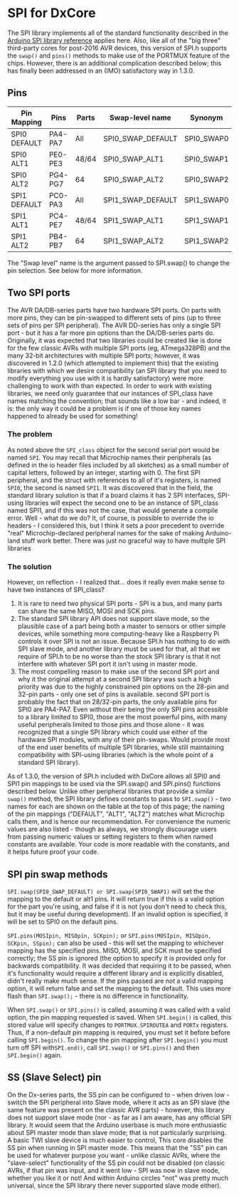 # SPI for DxCore
The SPI library implements all of the standard functionality described in the [Arduino SPI library reference](https://www.arduino.cc/en/reference/SPI) applies here. Also, like all of the "big three" third-party cores for post-2016 AVR devices, this version of SPI.h supports the `swap()` and `pins()` methods to make use of the PORTMUX feature of the chips. However, there is an additional complication described below; this has finally been addressed in an (IMO) satisfactory way in 1.3.0.

## Pins
| Pin Mapping   | Pins    | Parts | Swap-level name   |   Synonym  | Value |
|---------------|---------|-------|-------------------|------------|-------|
| SPI0 DEFAULT  | PA4-PA7 | All   | SPI0_SWAP_DEFAULT | SPI0_SWAP0 | 0x00  |
| SPI0 ALT1     | PE0-PE3 | 48/64 | SPI0_SWAP_ALT1    | SPI0_SWAP1 | 0x01  |
| SPI0 ALT2     | PG4-PG7 | 64    | SPI0_SWAP_ALT2    | SPI0_SWAP2 | 0x02  |
| SPI1 DEFAULT  | PC0-PA3 | All   | SPI1_SWAP_DEFAULT | SPI1_SWAP0 | 0x10  |
| SPI1 ALT1     | PC4-PE7 | 48/64 | SPI1_SWAP_ALT1    | SPI1_SWAP1 | 0x14  |
| SPI1 ALT2     | PB4-PB7 | 64    | SPI1_SWAP_ALT2    | SPI1_SWAP2 | 0x18  |
The "Swap level" name is the argument passed to SPI.swap() to change the pin selection. See below for more information.


## Two SPI ports
The AVR DA/DB-series parts have two hardware SPI ports. On parts with more pins, they can be pin-swapped to different sets of pins (up to three sets of pins per SPI peripheral). The AVR DD-series has only a single SPI port - but it has a far more pin options than the DA/DB-series parts do. Originally, it was expected that two libraries could be created like is done for the few classic AVRs with multiple SPI ports (eg, ATmega328PB) and the many 32-bit architectures with multiple SPI ports; however, it was discovered in 1.2.0 (which attempted to implement this) that the existing libraries with which we desire compatibility (an SPI library that you need to modify everything you use with it is hardly satisfactory) were more challenging to work with than expected. In order to work with existing libraries, we need only guarantee that our instances of SPI_class have names matching the convention; that sounds like a low bar - and indeed, it is: the only way it could be a problem is if one of those key names happened to already be used for something!

### The problem
As noted above the `SPI_class` object for the second serial port would be named `SPI`. You may recall that Microchip names their peripherals (as defined in the io header files included by all sketches) as a small number of capital letters, followed by an integer, starting with 0. The first SPI peripheral, and the struct with references to all of it's registers, is named `SPI0`, the second is named `SPI1`.  It was discovered that in the field, the standard library solution is that if a board claims it has 2 SPI interfaces, SPI-using libraries will expect the second one to be an instance of SPI_class named SPI1, and if this was not the case, that would generate a compile error. Well - what do we do? It, of course, is possible to override the io headers - I considered this, but I think it sets a poor precedent to override "real" Microchip-declared peripheral names for the sake of making Arduino-land stuff work better. There was just no graceful way to have multiple SPI libraries

### The solution
However, on reflection - I realized that... does it really even make sense to have two instances of SPI_class?
1. It is rare to need two physical SPI ports - SPI is a bus, and many parts can share the same MISO, MOSI and SCK pins.
1. The standard SPI library API does not support slave mode, so the plausible case of a part being both a master to sensors or other simple devices, while something more computing-heavy like a Raspberry Pi controls it over SPI is not an issue. Because SPI.h has nothing to do with SPI slave mode, and another library must be used for that, all that we require of SPI.h to be no worse than the stock SPI library is that it not interfere with whatever SPI port it isn't using in master mode.
1. The most compelling reason to make use of the second SPI port and why it the original attempt at a second SPI library was such a high priority was due to the highly constrained pin options on the 28-pin and 32-pin parts - only one set of pins is available.  second SPI port is probably the fact that on 28/32-pin parts, the only available pins for SPI0 are PA4-PA7. Even without their being the only SPI pins accessible to a library limited to SPI0, those are the most powerful pins, with many useful peripherals limited to those pins and those alone - it was recognized that a single SPI library which could use either of the hardware SPI modules, with any of their pin-swaps. Would provide most of the end user benefits of multiple SPI libraries, while still maintaining compatibility with SPI-using libraries (which is the whole point of a standard SPI library).

As of 1.3.0, the version of SPI.h included with DxCore allows all SPI0 and SPI1 pin mappings to be used via the SPI.swap() and SPI.pins() functions described below. Unlike other peripheral libraries that provide a similar `swap()` method, the SPI library defines constants to pass to `SPI.swap()` - two names for each are shown on the table at the top of this page; the naming of the pin mappings ("DEFAULT", "ALT1", "ALT2") matches what Microchip calls them, and is hence our recommendation. For convenience the numeric values are also listed - though as always, we strongly discourage users from passing numeric values or setting registers to them when named constants are available. Your code is more readable with the constants, and it helps future proof your code.

## SPI pin swap methods
`SPI.swap(SPI0_SWAP_DEFAULT) or SPI.swap(SPI0_SWAP1)` will set the the mapping to the default or alt1 pins. It will return true if this is a valid option for the part you're using, and false if it is not (you don't need to check this, but it may be useful during development). If an invalid option is specified, it will be set to SPI0 on the default pins.

`SPI.pins(MOSIpin, MISOpin, SCKpin);` or `SPI.pins(MOSIpin, MISOpin, SCKpin, SSpin);` can also be used - this will set the mapping to whichever mapping has the specified pins. MISO, MOSI, and SCK must be specified correctly; the SS pin is ignored (the option to specify it is provided only for backwards compatibility. It was decided that requiring it to be passed, when it's functionality would require a different library and is explicitly disabled, didn't really make much sense. If the pins passed are not a valid mapping option, it will return false and set the mapping to the default. This uses more flash than `SPI.swap();` - there is no difference in functionality.

When `SPI.swap()` or `SPI.pins()` is called, assuming it was called with a valid option, the pin mapping requested is saved. When `SPI.begin()` is called, this stored value will specify changes to `PORTMUX.SPIROUTEA` and `PORTx` registers. Thus, if a non-default pin mapping is required, you must set it before before calling `SPI.begin()`. To change the pin mapping after `SPI.begin()` you must turn off SPI with`SPI.end()`, call `SPI.swap()` or `SPI.pins()` and then `SPI.begin()` again.

## SS (Slave Select) pin
On the Dx-series parts, the SS pin can be configured to - when driven low -  switch the SPI peripheral into Slave mode, where it acts as an SPI slave (the same feature was present on the classic AVR parts) - however, this library does not support slave mode (nor - as far as I am aware, has any official SPI library. It would seem that the Arduino userbase is much more enthusiastic about SPI master mode than slave mode; that is not particularly surprising. A basic TWI slave device is much easier to control,
This core disables the SS pin when running in SPI master mode. This means that the "SS" pin can be used for whatever purpose you want - unlike classic AVRs, where the "slave-select" functionality of the SS pin could not be disabled (on classic AVRs, if that pin was input, and it went low - SPI was now in slave mode, whether you like it or not! And within Arduino circles "not" was pretty much universal, since the SPI library there never supported slave mode either).
